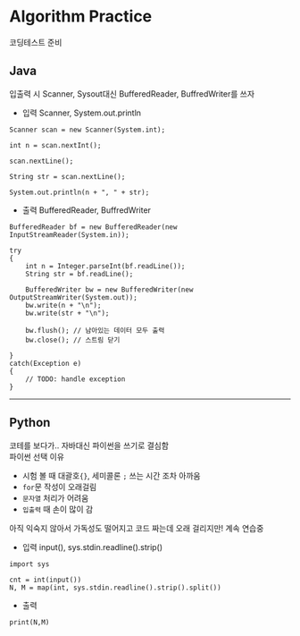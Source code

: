 # Algorithm Practice
코딩테스트 준비


## Java  
입출력 시 Scanner, Sysout대신 BufferedReader, BuffredWriter를 쓰자  
+ 입력 Scanner, System.out.println  
```  
Scanner scan = new Scanner(System.int);

int n = scan.nextInt();

scan.nextLine();

String str = scan.nextLine();

System.out.println(n + ", " + str);
```  

+ 출력 BufferedReader, BuffredWriter  
```  
BufferedReader bf = new BufferedReader(new InputStreamReader(System.in));

try
{
    int n = Integer.parseInt(bf.readLine());
    String str = bf.readLine();

    BufferedWriter bw = new BufferedWriter(new OutputStreamWriter(System.out));
    bw.write(n + "\n");
    bw.write(str + "\n");

    bw.flush(); // 남아있는 데이터 모두 출력
    bw.close(); // 스트림 닫기

}
catch(Exception e)
{
	// TODO: handle exception
}
```  
<hr>

## Python   
코테를 보다가.. 자바대신 파이썬을 쓰기로 결심함  
파이썬 선택 이유   

- 시험 볼 때 대괄호```{}```, 세미콜론 ```;``` 쓰는 시간 조차 아까움  
- ```for```문 작성이 오래걸림  
- ```문자열``` 처리가 어려움   
- ```입출력``` 때 손이 많이 감 

아직 익숙지 않아서 가독성도 떨어지고 코드 짜는데 오래 걸리지만! 계속 연습중  


- 입력 input(), sys.stdin.readline().strip()
```
import sys

cnt = int(input())
N, M = map(int, sys.stdin.readline().strip().split())
```
- 출력
```
print(N,M)
```